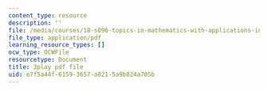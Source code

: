 ```yaml
---
content_type: resource
description: ''
file: /media/courses/18-s096-topics-in-mathematics-with-applications-in-finance-fall-2013/e7f5a44f61593657a8215a9b824a705b_TnS8kI_KuJc.pdf
file_type: application/pdf
learning_resource_types: []
ocw_type: OCWFile
resourcetype: Document
title: 3play pdf file
uid: e7f5a44f-6159-3657-a821-5a9b824a705b
---
```

